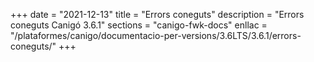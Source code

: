 +++
date        = "2021-12-13"
title       = "Errors coneguts"
description = "Errors coneguts Canigó 3.6.1"
sections    = "canigo-fwk-docs"
enllac		= "/plataformes/canigo/documentacio-per-versions/3.6LTS/3.6.1/errors-coneguts/"
+++